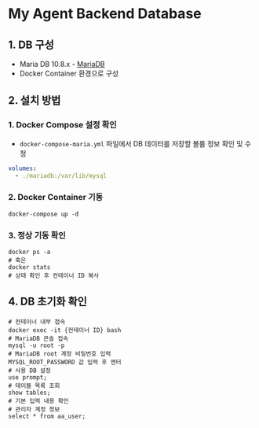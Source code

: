 # My Agent Backend Database

## 1. DB 구성

- Maria DB 10.8.x - [MariaDB](https://mariadb.org/)
- Docker Container 환경으로 구성

## 2. 설치 방법

### 1. Docker Compose 설정 확인

- `docker-compose-maria.yml` 파일에서 DB 데이터를 저장할 볼륨 정보 확인 및 수정

```yml
volumes:
  - ./mariadb:/var/lib/mysql
```

### 2. Docker Container 기동

```shell
docker-compose up -d
```

### 3. 정상 기동 확인

```shell
docker ps -a
# 혹은
docker stats
# 상태 확인 후 컨테이너 ID 복사
```

## 4. DB 초기화 확인

```shell
# 컨테이너 내부 접속
docker exec -it {컨테이너 ID} bash
# MariaDB 콘솔 접속
mysql -u root -p
# MariaDB root 계정 비밀번호 입력
MYSQL_ROOT_PASSWORD 값 입력 후 엔터
# 사용 DB 설정
use prompt;
# 테이블 목록 조회
show tables;
# 기본 입력 내용 확인
# 관리자 계정 정보
select * from aa_user;
```

